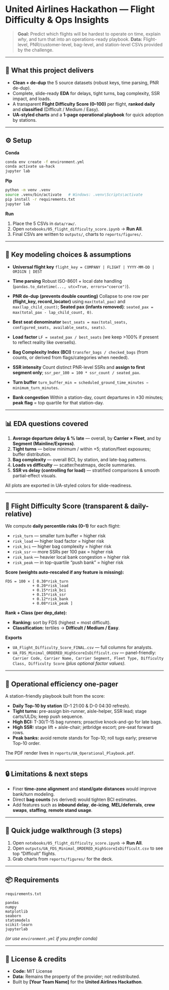 # United Airlines Hackathon — Flight Difficulty & Ops Insights

> **Goal:** Predict which flights will be hardest to operate on time, explain *why*, and turn that into an operations-ready playbook.
> **Data:** Flight-level, PNR/customer-level, bag-level, and station-level CSVs provided by the challenge.

---

## 🔎 What this project delivers

* **Clean + de-dup** the 5 source datasets (robust keys, time parsing, PNR de-dup).
* Complete, slide-ready **EDA** for delays, tight turns, bag complexity, SSR impact, and loads.
* A transparent **Flight Difficulty Score (0–100)** per flight, **ranked daily** and **classified** (Difficult / Medium / Easy).
* **UA-styled charts** and a **1-page operational playbook** for quick adoption by stations.

---


## ⚙️ Setup

**Conda**

```bash
conda env create -f environment.yml
conda activate ua-hack
jupyter lab
```

**Pip**

```bash
python -m venv .venv
source .venv/bin/activate   # Windows: .venv\Scripts\activate
pip install -r requirements.txt
jupyter lab
```

**Run**

1. Place the 5 CSVs in `data/raw/`.
2. Open `notebooks/05_flight_difficulty_score.ipynb` → **Run All**.
3. Final CSVs are written to `outputs/`, charts to `reports/figures/`.

---

## 🧱 Key modeling choices & assumptions

* **Universal flight key**
  `flight_key = COMPANY | FLIGHT | YYYY-MM-DD | ORIGIN | DEST`

* **Time parsing**
  Robust ISO-8601 + local date handling (`pandas.to_datetime(..., utc=True, errors="coerce")`).

* **PNR de-dup (prevents double counting)**
  Collapse to one row per **(flight_key, record_locator)** using `max(total_pax)` and `max(lap_child_count)`;
  **Seated pax (infants removed)**: `seated_pax = max(total_pax - lap_child_count, 0)`.

* **Best seat denominator**
  `best_seats = max(total_seats, configured_seats, available_seats, seats)`.

* **Load factor**
  `LF = seated_pax / best_seats` (we keep >100% if present to reflect reality like oversells).

* **Bag Complexity Index (BCI)**
  `transfer_bags / checked_bags` (from counts, or derived from flags/categories when needed).

* **SSR intensity**
  Count distinct PNR-level SSRs and **assign to first segment only**;
  `ssr_per_100 = 100 * ssr_count / seated_pax`.

* **Turn buffer**
  `turn_buffer_min = scheduled_ground_time_minutes − minimum_turn_minutes`.

* **Bank congestion**
  Within a station-day, count departures in ±30 minutes; **peak flag** = top quartile for that station-day.

---

## 📊 EDA questions covered

1. **Average departure delay & % late** — overall, by **Carrier × Fleet**, and by **Segment (Mainline/Express)**.
2. **Tight turns** — below minimum / within +5; station/fleet exposures; buffer distribution.
3. **Bag complexity** — overall BCI, by station, and late-bag patterns.
4. **Loads vs difficulty** — scatter/heatmaps, decile summaries.
5. **SSR vs delay (controlling for load)** — stratified comparisons & smooth partial-effect visuals.

All plots are exported in UA-styled colors for slide-readiness.

---

## 🧮 Flight Difficulty Score (transparent & daily-relative)

We compute **daily percentile risks (0–1)** for each flight:

* `risk_turn`  — smaller turn buffer = higher risk
* `risk_load`  — higher load factor = higher risk
* `risk_bci`   — higher bag complexity = higher risk
* `risk_ssr`   — more SSRs per 100 pax = higher risk
* `risk_bank`  — heavier local bank congestion = higher risk
* `risk_peak`  — in top-quartile “push bank” = higher risk

**Score (weights auto-rescaled if any feature is missing):**

```
FDS = 100 × [ 0.30*risk_turn
            + 0.20*risk_load
            + 0.15*risk_bci
            + 0.15*risk_ssr
            + 0.12*risk_bank
            + 0.08*risk_peak ]
```

**Rank + Class (per dep_date):**

* **Ranking:** sort by FDS (highest = most difficult).
* **Classification:** tertiles → **Difficult / Medium / Easy**.

**Exports**

* `UA_Flight_Difficulty_Score_FINAL.csv` — full columns for analysts.
* `UA_FDS_Minimal_ORDERED_HighScoreIsDifficult.csv` — panel-friendly:
  `Carrier Code, Carrier Name, Carrier Segment, Fleet Type, Difficulty Class, Difficulty Score` *(plus optional factor values).*

---

## 🧭 Operational efficiency one-pager

A station-friendly playbook built from the score:

* **Daily Top-10 by station** (D-1 21:00 & D-0 04:30 refresh).
* **Tight turns:** pre-assign bin-runner, aisle-helper, SSR lead; stage carts/ULDs; keep push sequence.
* **High BCI:** T-30/T-15 bag runners; proactive knock-and-go for late bags.
* **High SSR:** stage lift + aisle-chair; jetbridge escort; pre-seat forward rows.
* **Peak banks:** avoid remote stands for Top-10; roll tugs early; preserve Top-10 order.

The PDF render lives in `reports/UA_Operational_Playbook.pdf`.

---

## 🔒 Limitations & next steps

* Finer **time-zone alignment** and **stand/gate distances** would improve bank/turn modeling.
* Direct **bag counts** (vs derived) would tighten BCI estimates.
* Add features such as **inbound delay**, **de-icing**, **MEL/deferrals**, **crew swaps**, **staffing**, **remote stand usage**.

---

## 🧪 Quick judge walkthrough (3 steps)

1. Open `notebooks/05_flight_difficulty_score.ipynb` → **Run All**.
2. Open `outputs/UA_FDS_Minimal_ORDERED_HighScoreIsDifficult.csv` to see top “Difficult” flights.
3. Grab charts from `reports/figures/` for the deck.

---

## 📦 Requirements

`requirements.txt`

```text
pandas
numpy
matplotlib
seaborn
statsmodels
scikit-learn
jupyterlab
```

*(or use `environment.yml` if you prefer conda)*

---

## 📜 License & credits

* **Code:** MIT License
* **Data:** Remains the property of the provider; not redistributed.
* Built by **[Your Team Name]** for the **United Airlines Hackathon**.

